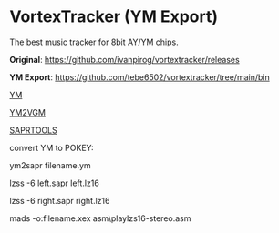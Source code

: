 # VortexTracker (YM Export)

The best music tracker for 8bit AY/YM chips.

**Original**: https://github.com/ivanpirog/vortextracker/releases

**YM Export**: https://github.com/tebe6502/vortextracker/tree/main/bin

[YM](http://leonard.oxg.free.fr/ymformat.html)

[YM2VGM](https://github.com/QuinnPainter/YMtoVGM)

[SAPRTOOLS](https://github.com/ivop/saprtools)

convert YM to POKEY:

ym2sapr filename.ym

lzss -6 left.sapr left.lz16

lzss -6 right.sapr right.lz16

mads -o:filename.xex asm\playlzs16-stereo.asm




